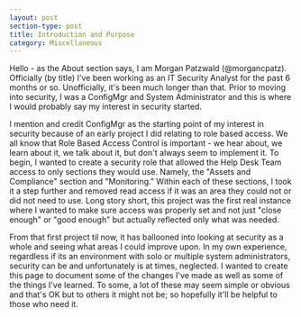 ```yaml
---
layout: post
section-type: post
title: Introduction and Purpose
category: Miscellaneous
---
```



Hello - as the About section says, I am Morgan Patzwald (@morgancpatz).  Officially (by title) I've been working as an IT Security Analyst for the past 6 months or so.  Unofficially, it's been much longer than that.  Prior to moving into security, I was a ConfigMgr and System Administrator and this is where I would probably say my interest in security started.  

I mention and credit ConfigMgr as the starting point of my interest in security because of an early project I did relating to role based access.  We all know that Role Based Access Control is important - we hear about, we learn about it, we talk about it, but don't always seem to implement it.  To begin, I wanted to create a security role that allowed the Help Desk Team access to only sections they would use.  Namely, the "Assets and Compliance" section and "Monitoring."  Within each of these sections, I took it a step further and removed read access if it was an area they could not or did not need to use.  Long story short, this project was the first real instance where I wanted to make sure access was properly set and not just "close enough" or "good enough" but actually reflected only what was needed.

From that first project til now, it has ballooned into looking at security as a whole and seeing what areas I could improve upon.  In my own experience, regardless if its an environment with solo or multiple system administrators, security can be and unfortunately is at times, neglected.  I wanted to create this page to document some of the changes I've made as well as some of the things I've learned.  To some, a lot of these may seem simple or obvious and that's OK but to others it might not be; so hopefully it'll be helpful to those who need it.  



